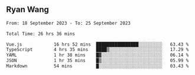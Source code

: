 ## Ryan Wang

<!--START_SECTION:waka-->

```txt
From: 18 September 2023 - To: 25 September 2023

Total Time: 26 hrs 36 mins

Vue.js            16 hrs 52 mins  ████████████████░░░░░░░░░   63.43 %
TypeScript        4 hrs 35 mins   ████▒░░░░░░░░░░░░░░░░░░░░   17.29 %
YAML              1 hr 38 mins    █▓░░░░░░░░░░░░░░░░░░░░░░░   06.14 %
JSON              1 hr 35 mins    █▒░░░░░░░░░░░░░░░░░░░░░░░   05.99 %
Markdown          54 mins         █░░░░░░░░░░░░░░░░░░░░░░░░   03.43 %
```

<!--END_SECTION:waka-->
